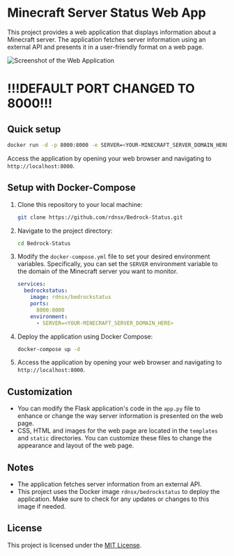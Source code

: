 # Minecraft Server Status Web App

This project provides a web application that displays information about a Minecraft server. The application fetches server information using an external API and presents it in a user-friendly format on a web page.

![Screenshot of the Web Application](screenshot.png)

# !!!DEFAULT PORT CHANGED TO 8000!!!

## Quick setup

   ```bash
   docker run -d -p 8000:8000 -e SERVER=<YOUR-MINECRAFT_SERVER_DOMAIN_HERE> rdnsx/bedrockstatus
   ```

Access the application by opening your web browser and navigating to `http://localhost:8000`.

## Setup with Docker-Compose

1. Clone this repository to your local machine:

   ```bash
   git clone https://github.com/rdnsx/Bedrock-Status.git
   ```

2. Navigate to the project directory:

   ```bash
   cd Bedrock-Status
   ```

3. Modify the `docker-compose.yml` file to set your desired environment variables. Specifically, you can set the `SERVER` environment variable to the domain of the Minecraft server you want to monitor.

   ```yaml
   services:
     bedrockstatus:
       image: rdnsx/bedrockstatus
       ports:
         8000:8000
       environment:
         - SERVER=<YOUR-MINECRAFT_SERVER_DOMAIN_HERE>
   ```

4. Deploy the application using Docker Compose:

   ```bash
   docker-compose up -d
   ```

5. Access the application by opening your web browser and navigating to `http://localhost:8000`.

## Customization

- You can modify the Flask application's code in the `app.py` file to enhance or change the way server information is presented on the web page.
- CSS, HTML and images for the web page are located in the `templates` and `static` directories. You can customize these files to change the appearance and layout of the web page.

## Notes

- The application fetches server information from an external API.
- This project uses the Docker image `rdnsx/bedrockstatus` to deploy the application. Make sure to check for any updates or changes to this image if needed.

## License

This project is licensed under the [MIT License](LICENSE).